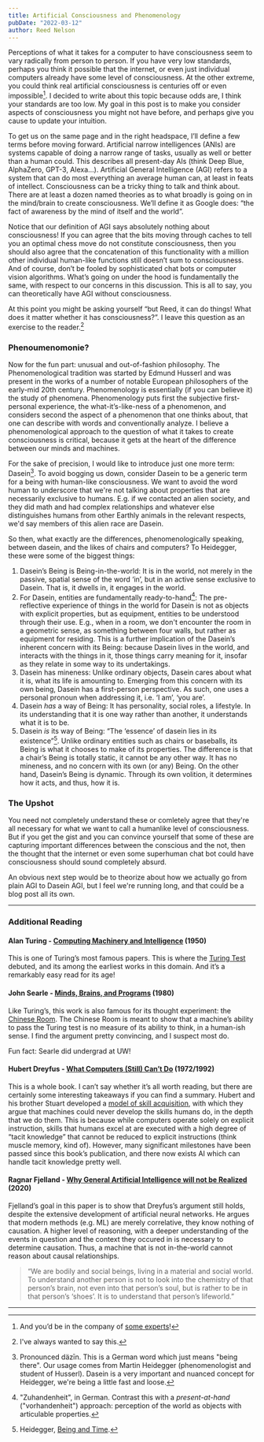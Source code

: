 ```yaml
---
title: Artificial Consciousness and Phenomenology
pubDate: "2022-03-12"
author: Reed Nelson
---
```


Perceptions of what it takes for a computer to have consciousness seem to vary radically from person to person. If you have very low standards, perhaps you think it possible that the internet, or even just individual computers already have some level of consciousness. At the other extreme, you could think real artificial consciousness is centuries off or even impossible[^0]. I decided to write about this topic because odds are, I think your standards are too low. My goal in this post is to make you consider aspects of consciousness you might not have before, and perhaps give you cause to update your intuition.

To get us on the same page and in the right headspace, I’ll define a few terms before moving forward. Artificial narrow intelligences (ANIs) are systems capable of doing a narrow range of tasks, usually as well or better than a human could. This describes all present-day AIs (think Deep Blue, AlphaZero, GPT-3, Alexa…).  Artificial General Intelligence (AGI) refers to a system that can do most everything an average human can, at least in feats of intellect. Consciousness can be a tricky thing to talk and think about. There are at least a dozen named theories as to what broadly is going on in the mind/brain to create consciousness. We’ll define it as Google does: “the fact of awareness by the mind of itself and the world”.  

Notice that our definition of AGI says absolutely nothing about consciousness! If you can agree that the bits moving through caches to tell you an optimal chess move do not constitute consciousness, then you should also agree that the concatenation of this functionality with a million other individual human-like functions still doesn’t sum to consciousness. And of course, don’t be fooled by sophisticated chat bots or computer vision algorithms. What’s going on under the hood is fundamentally the same, with respect to our concerns in this discussion. This is all to say, you can theoretically have AGI without consciousness. 

At this point you might be asking yourself “but Reed, it can do things! What does it matter whether it has consciousness?”. I leave this question as an exercise to the reader.[^1]


### Phenoumenomonie?

Now for the fun part: unusual and out-of-fashion philosophy. The Phenomenological tradition was started by Edmund Husserl and was present in the works of a number of notable European philosophers of the early-mid 20th century. Phenomenology is essentially (if you can believe it) the study of phenomena. Phenomenology puts first the subjective first-personal experience, the what-it’s-like-ness of a phenomenon, and considers second the aspect of a phenomenon that one thinks about, that one can describe with words and conventionally analyze. I believe a phenomenological approach to the question of what it takes to create consciousness is critical, because it gets at the heart of the difference between our minds and machines. 

For the sake of precision, I would like to introduce just one more term: Dasein[^2]. To avoid bogging us down, consider Dasein to be a generic term for a being with human-like consciousness. We want to avoid the word human to underscore that we're not talking about properties that are necessarily exclusive to humans. E.g. if we contacted an alien society, and they did math and had complex relationships and whatever else distinguishes humans from other Earthly animals in the relevant respects, we'd say members of this alien race are Dasein.  

So then, what exactly are the differences, phenomenologically speaking, between dasein, and the likes of chairs and computers? To Heidegger, these were some of the biggest things:

1. Dasein’s Being is Being-in-the-world: It is in the world, not merely in the passive, spatial sense of the word ‘in’, but in an active sense exclusive to Dasein. That is, it dwells in, it engages in the world.
2. For Dasein, entities are fundamentally ready-to-hand[^3]: The pre-reflective experience of things in the world for Dasein is not as objects with explicit properties, but as equipment, entities to be understood through their use. E.g., when in a room, we don't encounter the room in a geometric sense, as something between four walls, but rather as equipment for residing. This is a further implication of the Dasein’s inherent concern with its Being: because Dasein lives in the world, and interacts with the things in it, those things carry meaning for it, insofar as they relate in some way to its undertakings. 
3. Dasein has mineness: Unlike ordinary objects, Dasein cares about what it is, what its life is amounting to. Emerging from this concern with its own being, Dasein has a first-person perspective. As such, one uses a personal pronoun when addressing it, i.e. ‘I am’, ‘you are’.
4. Dasein *has* a way of Being: It has personality, social roles, a lifestyle. In its understanding that it is one way rather than another, it understands what it is to be. 
5. Dasein *is* its way of Being: “The ‘essence’ of dasein lies in its existence”[^4]. Unlike ordinary entities such as chairs or baseballs, its Being is what it chooses to make of its properties. The difference is that a chair’s Being is totally static, it cannot be any other way. It has no mineness, and no concern with its own (or any) Being. On the other hand, Dasein’s Being is dynamic. Through its own volition, it determines how it acts, and thus, how it is.


### The Upshot
You need not completely understand these or comletely agree that they're all necessary for what we want to call a humanlike level of consciousness. But if you get the gist and you can convince yourself that some of these are capturing important differences between the conscious and the not, then the thought that the internet or even some superhuman chat bot could have consciousness should sound completely absurd. 

An obvious next step would be to theorize about how we actually go from plain AGI to Dasein AGI, but I feel we're running long, and that could be a blog post all its own. 

---

### Additional Reading

#### Alan Turing - [Computing Machinery and Intelligence](https://academic.oup.com/mind/article/LIX/236/433/986238) (1950) 

This is one of Turing’s most famous papers. This is where the [Turing Test](https://en.wikipedia.org/wiki/Turing_test) debuted, and its among the earliest works in this domain. And it’s a remarkably easy read for its age! 

#### John Searle - [Minds, Brains, and Programs](https://www.law.upenn.edu/live/files/3413-searle-j-minds-brains-and-programs-1980pdf) (1980) 

Like Turing’s, this work is also famous for its thought experiment: the [Chinese Room](https://en.wikipedia.org/wiki/Chinese_room). The Chinese Room is meant to show that a machine’s ability to pass the Turing test is no measure of its ability to think, in a human-ish sense. I find the argument pretty convincing, and I suspect most do.

Fun fact: Searle did undergrad at UW!

#### Hubert Dreyfus - [What Computers (Still) Can’t Do](https://www.penguin.com.au/books/what-computers-still-cant-do-9780262540674) (1972/1992) 

This is a whole book. I can’t say whether it’s all worth reading, but there are certainly some interesting takeaways if you can find a summary. Hubert and his brother Stuart developed a [model of skill acquisition](https://www.kaizenko.com/the-dreyfus-model-of-skills-acquisition/), with which they argue that machines could never develop the skills humans do, in the depth that we do them. This is because while computers operate solely on explicit instruction, skills that humans excel at are executed with a high degree of “tacit knowledge” that cannot be reduced to explicit instructions (think muscle memory, kind of). However, many significant milestones have been passed since this book’s publication, and there now exists AI which can handle tacit knowledge pretty well. 

#### Ragnar Fjelland - [Why General Artificial Intelligence will not be Realized](https://www.nature.com/articles/s41599-020-0494-4) (2020) 

Fjelland’s goal in this paper is to show that Dreyfus’s argument still holds, despite the extensive development of artificial neural networks. He argues that modern methods (e.g. ML) are merely correlative, they know nothing of causation. A higher level of reasoning, with a deeper understanding of the events in question and the context they occured in is necessary to determine causation. Thus, a machine that is not in-the-world cannot reason about causal relationships. 

>“We are bodily and social beings, living in a material and social world. To understand another person is not to look into the chemistry of that person’s brain, not even into that person’s soul, but is rather to be in that person’s ‘shoes’. It is to understand that person’s lifeworld.” 

---

[^0]: And you’d be in the company of [some experts](https://www.researchgate.net/publication/280838978_Future_Progress_in_Artificial_Intelligence_A_Survey_of_Expert_Opinion)!
[^1]: I've always wanted to say this.
[^2]: Pronounced däzīn. This is a German word which just means "being there". Our usage comes from Martin Heidegger (phenomenologist and student of Husserl). Dasein is a very important and nuanced concept for Heidegger, we're being a little fast and loose.
[^3]: "Zuhandenheit", in German. Contrast this with a *present-at-hand* ("vorhandenheit") approach: perception of the world as objects with articulable properties.  
[^4]: Heidegger, [Being and Time](http://www.naturalthinker.net/trl/texts/Heidegger,Martin/Heidegger,%20Martin%20-%20Being%20and%20Time/Being%20and%20Time.pdf).
